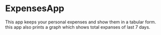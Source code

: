 # ExpensesApp
This app keeps your personal expenses and show them in a tabular form.
this app also prints a graph which shows total expanses of last 7 days.
